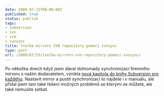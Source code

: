 ```yaml
---
date: 2009-07-15T00:00:00Z
published: true
status: publish
tags:
- subversion
- svn
- scm
- svnsync
title: Tvorba mirroru SVN repository pomocí svnsync
type: post
url: /2009/07/15/tvorba-mirroru-svn-repository-pomoci-svnsync/
---
```


Po několika dnech když jsem dával dohromady synchronizaci firemního mirroru s naším dodavatelem, vznikla <a href="https://svn.prskavec.net/ch05s04.html">nová kapitola do knihy Subversion pro každého</a>.
Nastavit mirror a pustit synchronizaci to najdete i v manuálu, ale přidal jsem tam také řešení možných problémů se kterými se můžete, ale také nemusíte setkat.
